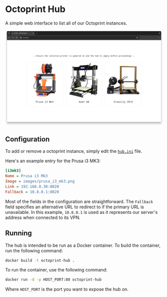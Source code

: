 # Octoprint Hub

A simple web interface to list all of our Octoprint instances.

![Screenshot](Screenshot.png)

## Configuration

To add or remove a octoprint instance, simply edit the [`hub.ini`](hub.ini) file.

Here's an example entry for the Prusa i3 MK3:
    
```ini
[i3mk3]
Name = Prusa i3 Mk3
Image = images/prusa_i3_mk3.png
Link = 192.168.0.30:8020
Fallback = 10.8.0.1:8020
```

Most of the fields in the configuration are straightforward. The `Fallback` field specifies an alternative URL to redirect to if the primary URL is unavailable. In this example, `10.8.0.1` is used as it represents our server's address when connected to its VPN.

## Running

The hub is intended to be run as a Docker container. To build the container, run the following command:

```bash
docker build -t octoprint-hub .
```

To run the container, use the following command:

```bash
docker run -d -p HOST_PORT:80 octoprint-hub
```

Where `HOST_PORT` is the port you want to expose the hub on.